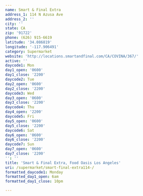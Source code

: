 ```yaml
---
name: Smart & Final Extra
address_1: 114 N Azusa Ave
address_2: ''
city: ''
state: CA
zip: '91722'
phone: (626) 915-6619
latitude: '34.086819'
longitude: '-117.906491'
category: Supermarket
website: 'http://locations.smartandfinal.com/CA/COVINA/367/'
active: ''
daycode1: Mon
day1_open: '0600'
day1_close: '2200'
daycode2: Tue
day2_open: '0600'
day2_close: '2200'
daycode3: Wed
day3_open: '0600'
day3_close: '2200'
daycode4: Thu
day4_open: '2200'
daycode5: Fri
day5_open: '0600'
day5_close: '2200'
daycode6: Sat
day6_open: '0600'
day6_close: '2200'
daycode7: Sun
day7_open: '0600'
day7_close: '2200'
'': ''
title: 'Smart & Final Extra, Food Oasis Los Angeles'
uri: /supermarket/smart-final-extra114-/
formatted_daycode1: Monday
formatted_day1_open: 6am
formatted_day1_close: 10pm

---
```

